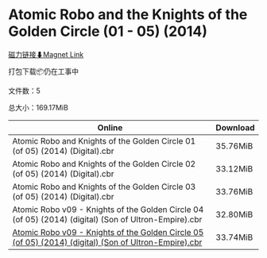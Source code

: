 # Atomic Robo and the Knights of the Golden Circle (01 - 05) (2014)

[磁力链接⬇Magnet Link](magnet:?xt=urn:btih:973e784b520ff1db9808ff295751e62880241eed&dn=Atomic%20Robo%20and%20the%20Knights%20of%20the%20Golden%20Circle%20%2801%20-%2005%29%20%282014%29)

打包下载📦仍在工事中

文件数：5

总大小：169.17MiB

Online | Download
--- | ---
Atomic Robo and Knights of the Golden Circle 01 (of 05) (2014) (Digital).cbr | 35.76MiB
Atomic Robo and Knights of the Golden Circle 02 (of 05) (2014) (Digital).cbr | 33.12MiB
Atomic Robo and Knights of the Golden Circle 03 (of 05) (2014) (Digital).cbr | 33.76MiB
Atomic Robo v09 - Knights of the Golden Circle 04 (of 05) (2014) (digital) (Son of Ultron-Empire).cbr | 32.80MiB
[Atomic Robo v09 - Knights of the Golden Circle 05 (of 05) (2014) (digital) (Son of Ultron-Empire).cbr](https://github.com/alicewish/markdown/blob/master/comic/Atomic-Robo-v09-Knights-of-Golden-Circle-05-of-05-2014-digital-Son-of-Ultron-Empire-cbr.md) | 33.74MiB